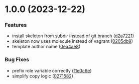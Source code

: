 # 1.0.0 (2023-12-22)


### Features

* install skeleton from subdir instead of git branch ([d2a7221](https://github.com/gliech/ansible-role-skeleton/commit/d2a72210e4b359d8bd20a86baededa9b6042471b))
* skeleton now uses molecule instead of vagrant ([0205db9](https://github.com/gliech/ansible-role-skeleton/commit/0205db9eb34faff5a113a2a7e1c31213cb36b536))
* template author name ([0ea4ae8](https://github.com/gliech/ansible-role-skeleton/commit/0ea4ae88b6e492b4d0d78e5f9dd76a98b9d2348e))


### Bug Fixes

* prefix role variable correctly ([f1e0c6e](https://github.com/gliech/ansible-role-skeleton/commit/f1e0c6ea6b8773d38cda6093d85b89f087c23f87))
* simplify copy logic ([0271582](https://github.com/gliech/ansible-role-skeleton/commit/0271582ddbecfb892ea784db2541f6c22b51c48b))
